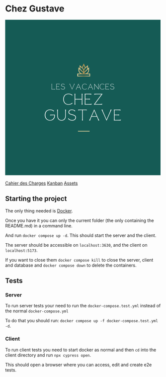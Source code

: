 # Chez Gustave

![Logo](client/public/logo.png)

[Cahier des Charges](https://docs.google.com/document/d/1n2IyRwiLYHipTCYBZB25tJW4XGaWm-z8f3i0Kxcx-pU/edit?usp=sharing)
[Kanban](https://projet.errhub404.fr/?controller=BoardViewController&action=show&project_id=7)
[Assets](https://drive.google.com/drive/folders/180yJM1hKLHpg4uTajRZUu5odq5EVkdl2?usp=drive_link)

## Starting the project

The only thing needed is [Docker](https://www.docker.com/products/docker-desktop/).

Once you have it you can only the current folder (the only containing the README.md) in a command line.

And run `docker compose up -d`. This should start the server and the client.

The server should be accessible on `localhost:3630`, and the client on `localhost:5173`.

If you want to close them `docker compose kill` to close the server, client and database and `docker compose down` to delete the containers.

## Tests

### Server

To run server tests your need to run the `docker-compose.test.yml` instead of the normal `docker-compose.yml`

To do that you should run: `docker compose up -f docker-compose.test.yml -d`.

### Client

To run client tests you need to start docker as normal and then `cd` into the client directory and run `npx cypress open`.

This should open a browser where you can access, edit and create e2e tests.